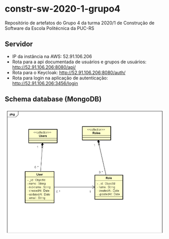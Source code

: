 # constr-sw-2020-1-grupo4
Repositório de artefatos do Grupo 4 da turma 2020/1 de Construção de Software da Escola Politécnica da PUC-RS

## Servidor
- IP da instância na AWS: 52.91.106.206
- Rota para a api documentada de usuários e grupos de usuários: http://52.91.106.206:8080/api/
- Rota para o Keycloak: http://52.91.106.206:8080/auth/
- Rota para login na aplicação de autenticação: http://52.91.106.206:3456/login


## Schema database (MongoDB)

![](https://github.com/AGES-PUCRS/constr-sw-2020-1-grupo4/blob/master/doc/Conceitual.png)
